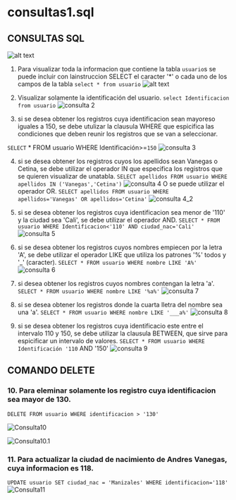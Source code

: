# consultas1.sql

## CONSULTAS SQL
![alt text](/images/cuhoo.png)

1. Para visualizar toda la informacion que contiene la tabla `usuario`s se puede incluir con lainstruccion SELECT el caracter '*' o cada uno de los campos de la tabla
`select * from usuario`
![alt text](/images/CONSULTA1.png)

2. Visualizar solamente la identificación del usuario.
`select Identificacion from usuario`
![consulta 2](/images/consulta2%7D.png)

3. si se desea obtener los registros cuya identificacion sean mayoreso iguales a 150, se debe utulizar la clausula WHERE que espicifica las condiciones que deben reunir los registros que se van a seleccionar.

`SELECT` * FROM usuario WHERE Identificación>=`150`
![consulta 3](/images/consulta3.png)


4. si se desea obtener los registros cuyos los apellidos sean Vanegas o Cetina, se debe utilizar el operador IN que especifica los registros que se quieren visualizar de unatabla.
`SELECT apellidos FROM usuario WHERE apellidos IN ('Vanegas','Cetina')`
![consulta 4](/images/consulta4.png)
O se puede utilizar el operador OR.
`SELECT apellidos FROM usuario WHERE apellidos='Vanegas' OR apellidos='Cetina'`
![consulta 4_2](/images/consulta4_2.png)


5. si se desea obtener los registros cuya identificacion sea menor de '110' y la ciudad sea 'Cali', se debe utilizar el operador AND.
`SELECT * FROM usuario WHERE Identificacion<'110' AND ciudad_nac='Cali'`
![consulta 5](/images/consulta5.png)


6. si se desea obtener los registros cuyos nombres empiecen por la letra 'A', se debe utilizar el operador LIKE que utiliza los patrones '%' todos y '_' (caracter).
`SELECT * FROM usuario WHERE nombre LIKE 'A%'`
![consulta 6](/images/consulta6.png)


7. si desea obtener los registros cuyos nombres contengan la letra 'a'.
`SELECT * FROM usuario WHERE nombre LIKE '%a%'`
![consulta 7](/images/consulta7.png)


8. si se desea obtener los registros donde la cuarta lletra del nombre sea una 'a'.
`SELECT * FROM usuario WHERE nombre LIKE '___a%'`
![consulta 8](/images/consulta8.png)

9. si se desea obtener los registros cuya identificacio este entre el intervalo 110 y 150, se debe utilizar la clausula BETWEEN, que sirve para espicificar un intervalo de valores.
`SELECT * FROM usuario WHERE Identificación '110` AND '150'
![consulta 9](/images/consulta9.png)


## COMANDO DELETE
### 10. Para eleminar solamente los registro cuya identificacion sea mayor de 130.
`DELETE FROM usuario WHERE identificacion > '130'`

![Consulta10](/images/tabla10.png "Tabla delete users")

![Consulta10.1](/images/tabla2.png "Tabla delete users1")

### 11. Para actualizar la ciudad de nacimiento de Andres Vanegas, cuya informacion es 118.
`UPDATE usuario SET ciudad_nac = 'Manizales' WHERE identificacion='118'`
![Consulta11](/images/tabla_actualizar.png "Tabla actializar datos")